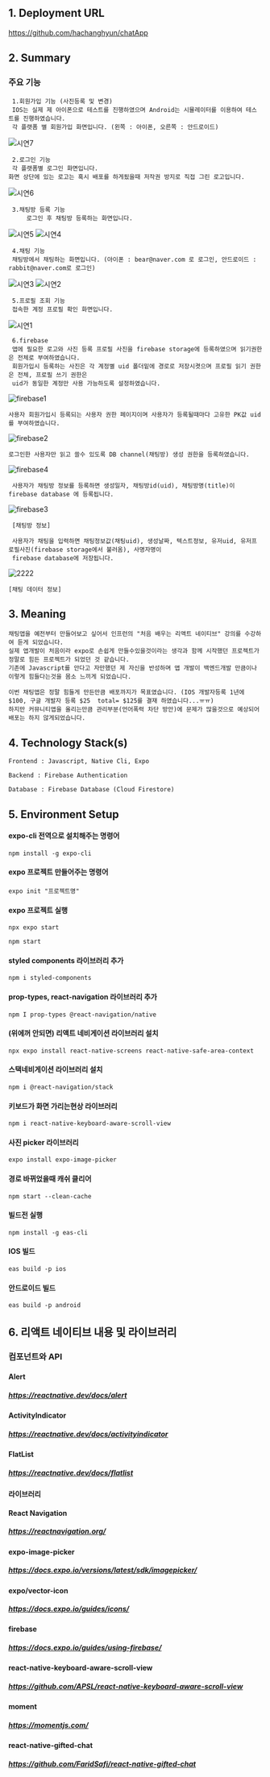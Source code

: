 ## 1. Deployment URL
  https://github.com/hachanghyun/chatApp
  
## 2. Summary
### 주요 기능
     1.회원가입 기능 (사진등록 및 변경)
     IOS는 실제 제 아이폰으로 테스트를 진행하였으며 Android는 시뮬레이터를 이용하여 테스트를 진행하였습니다. 
     각 플랫폼 별 회원가입 화면입니다. (왼쪽 : 아이폰, 오른쪽 : 안드로이드)
  ![시연7](https://github.com/hachanghyun/chatApp/assets/33058284/789fa641-fa5e-4ed6-a2b6-0c24f4dbc663)
  
     2.로그인 기능
     각 플랫폼별 로그인 화면입니다. 
    화면 상단에 있는 로고는 혹시 배포를 하게됬을때 저작권 방지로 직접 그린 로고입니다.
    
  ![시연6](https://github.com/hachanghyun/chatApp/assets/33058284/b163d7c0-a989-46c6-9b93-7592af5a13ca)
     
     3.채팅방 등록 기능
         로그인 후 채팅방 등록하는 화면입니다. 
     
  ![시연5](https://github.com/hachanghyun/chatApp/assets/33058284/5914ba48-454d-45e9-9919-057af2e411d0)
  ![시연4](https://github.com/hachanghyun/chatApp/assets/33058284/25fd704d-b416-4a0a-b258-6b78e04f4cda)
     
     4.채팅 기능 
     채팅방에서 채팅하는 화면입니다. (아이폰 : bear@naver.com 로 로그인, 안드로이드 : rabbit@naver.com로 로그인)

  ![시연3](https://github.com/hachanghyun/chatApp/assets/33058284/371e933d-998f-415f-8dd5-1c04a9fd2a51)
  ![시연2](https://github.com/hachanghyun/chatApp/assets/33058284/6e7dd32b-404e-42b9-8577-ff59b544efc1)
     
     5.프로필 조회 기능 
     접속한 계정 프로필 확인 화면입니다.
     
  ![시연1](https://github.com/hachanghyun/chatApp/assets/33058284/1c1d7b3c-80c1-4956-9eb1-6a854479e0f7)

     6.firebase 
     앱에 필요한 로고와 사진 등록 프로필 사진을 firebase storage에 등록하였으며 읽기권한은 전체로 부여하였습니다.
     회원가입시 등록하는 사진은 각 계정별 uid 폴더밑에 경로로 저장시켯으며 프로필 읽기 권한은 전체, 프로필 쓰기 권한은 
     uid가 동일한 계정만 사용 가능하도록 설정하였습니다.
     
![firebase1](https://github.com/hachanghyun/chatApp/assets/33058284/98d76c6d-5c70-403a-bd1d-a9060da85345)
   
    사용자 회원가입시 등록되는 사용자 권한 페이지이며 사용자가 등록될때마다 고유한 PK값 uid를 부여하였습니다.
    
![firebase2](https://github.com/hachanghyun/chatApp/assets/33058284/c6419d77-683c-4434-addf-dcb10496fc27)
    
    로그인한 사용자만 읽고 쓸수 있도록 DB channel(채팅방) 생성 권한을 등록하였습니다.
    
  ![firebase4](https://github.com/hachanghyun/chatApp/assets/33058284/06481fd4-e505-497b-a58a-a5434016de64)
     
     사용자가 채팅방 정보를 등록하면 생성일자, 채팅방id(uid), 채팅방명(title)이 firebase database 에 등록됩니다.
     
  ![firebase3](https://github.com/hachanghyun/chatApp/assets/33058284/9342f9a7-930c-4b44-bc55-f8c047588f57)
     
     [채팅방 정보]
     
     사용자가 채팅을 입력하면 채팅정보값(채팅uid), 생성날짜, 텍스트정보, 유저uid, 유저프로필사진(firebase storage에서 불러옴), 사명자명이 
     firebase database에 저장됩니다.
     
  ![2222](https://github.com/hachanghyun/chatApp/assets/33058284/b342b703-585c-41df-83b7-e73a5b66d896)
  
    [채팅 데이터 정보]

     
## 3. Meaning
    채팅앱을 예전부터 만들어보고 싶어서 인프런의 "처음 배우는 리액트 네이티브" 강의를 수강하여 듣게 되었습니다. 
    실제 앱개발이 처음이라 expo로 손쉽게 만들수있을것이라는 생각과 함께 시작했던 프로젝트가 정말로 힘든 프로젝트가 되었던 것 같습니다.
    기존에 Javascript를 안다고 자만했던 제 자신을 반성하며 앱 개발이 백엔드개발 만큼이나 이렇게 힘들다는것을 몸소 느끼게 되었습니다.

    이번 채팅앱은 정말 힘들게 만든만큼 배포까지가 목표였습니다. (IOS 개발자등록 1년에 $100, 구글 개발자 등록 $25  total= $125를 결재 하였습니다...ㅠㅠ)
    하지만 커뮤니티앱을 올리는만큼 관리부분(언어폭력 차단 방안)에 문제가 많을것으로 예상되어 배포는 하지 않게되었습니다.
    
## 4. Technology Stack(s)
    Frontend : Javascript, Native Cli, Expo
    
    Backend : Firebase Authentication
    
    Database : Firebase Database (Cloud Firestore)

## 5. Environment Setup

#### expo-cli 전역으로 설치해주는 명령어
    npm install -g expo-cli 

#### expo 프로젝트 만들어주는 명령어
    expo init "프로젝트명"

#### expo 프로젝트 실행
    npx expo start 
    
    npm start 

#### styled components 라이브러리 추가
    npm i styled-components 

#### prop-types, react-navigation 라이브러리 추가
    npm I prop-types @react-navigation/native

#### (위에꺼 안되면) 리액트 네비게이션 라이브러리 설치
    npx expo install react-native-screens react-native-safe-area-context

#### 스택네비게이션 라이브러리 설치
    npm i @react-navigation/stack

#### 키보드가 화면 가리는현상 라이브러리 
    npm i react-native-keyboard-aware-scroll-view

#### 사진 picker 라이브러리
    expo install expo-image-picker

#### 경로 바뀌었을때 캐쉬 클리어
    npm start --clean-cache

#### 빌드전 실행
    npm install -g eas-cli

#### IOS 빌드
    eas build -p ios

#### 안드로이드 빌드
    eas build -p android

## 6. 리액트 네이티브 내용 및 라이브러리

### 컴포넌트와 API
#### Alert
##### https://reactnative.dev/docs/alert

#### ActivityIndicator
##### https://reactnative.dev/docs/activityindicator

#### FlatList
##### https://reactnative.dev/docs/flatlist

  

#### 라이브러리
#### React Navigation
##### https://reactnavigation.org/

#### expo-image-picker 
##### https://docs.expo.io/versions/latest/sdk/imagepicker/
    
#### expo/vector-icon 
##### https://docs.expo.io/guides/icons/
    
#### firebase 
##### https://docs.expo.io/guides/using-firebase/

#### react-native-keyboard-aware-scroll-view 
##### https://github.com/APSL/react-native-keyboard-aware-scroll-view

#### moment 
##### https://momentjs.com/

#### react-native-gifted-chat 
##### https://github.com/FaridSafi/react-native-gifted-chat
